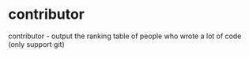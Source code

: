 # contributor
contributor - output the ranking table of people who wrote a lot of code (only support git)

